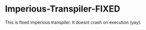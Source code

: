 # Imperious-Transpiler-FIXED

This is fixed imperious transpiler.
It doesnt crash on execution (yay).

